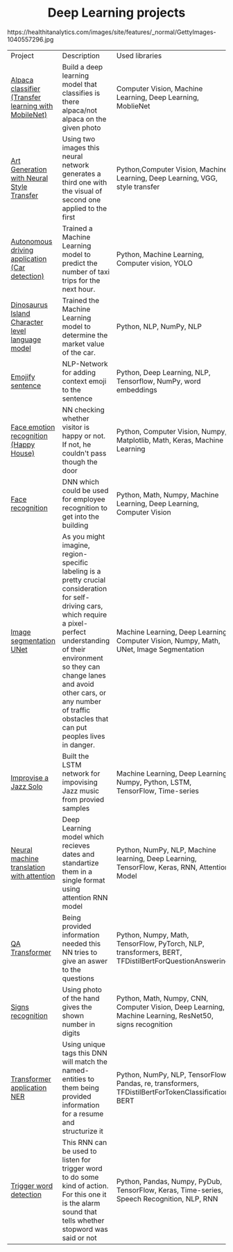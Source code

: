<h1 align = center>Deep Learning projects</h1>
https://healthitanalytics.com/images/site/features/_normal/GettyImages-1040557296.jpg
<table width=100% valign=top >
  <tr>
    <td width=25%>Project</td>
    <td>Description</td>
    <td width=20%>Used libraries</td>
  </tr>
    <td><a href='https://github.com/SilantevYan/Deep_Learning/tree/main/Alpaca_classifier(Transfer_learning_with_MobileNet)'>Alpaca classifier (Transfer learning with MobileNet)</a></td>
    <td>Build a deep learning model that classifies is there alpaca/not alpaca on the given photo</td>
    <td> Computer Vision, Machine Learning, Deep Learning, MoblieNet</td>
  <tr>
    <td><a href='https://github.com/SilantevYan/Deep_Learning/tree/main/Art_Generation_with_Neural_Style_Transfer'>Art Generation with Neural Style Transfer</a></td>
    <td>Using two images this neural network generates a third one with the visual of second one applied to the first</td>
    <td>Python,Computer Vision, Machine Learning, Deep Learning, VGG, style transfer</td>
  </tr>
  <tr>
    <td><a href ='https://github.com/SilantevYan/Deep_Learning/tree/main/Autonomous_driving_application_Car_detection'>Autonomous driving application (Car detection)</a></td>
    <td>Trained a Machine Learning model to predict the number of taxi trips for the next hour.</td>
    <td>Python, Machine Learning, Computer vision, YOLO </td>
  </tr>
  <tr>
    <td><a href ='https://github.com/SilantevYan/Deep_Learning/tree/main/Dinosaurus_Island_Character_level_language_model'>Dinosaurus Island Character level language model</a></td>
    <td>Trained the Machine Learning model to determine the market value of the car.</td>
    <td>Python, NLP, NumPy, NLP </td>
  </tr>
  <tr>
    <td><a href='https://github.com/SilantevYan/Deep_Learning/tree/main/Emoji_sentence'>Emojify sentence</a></td>
    <td>NLP-Network for adding context emoji to the sentence</td>
    <td>Python, Deep Learning, NLP, Tensorflow, NumPy, word embeddings</td>
  </tr>
  <tr>
    <td><a href='https://github.com/SilantevYan/Deep_Learning/tree/main/Face_emotion_recognition'>Face emotion recognition (Happy House)</a></td>
    <td> NN checking whether visitor is happy or not. If not, he couldn't pass though the door </td>
    <td>Python, Computer Vision, Numpy, Matplotlib, Math, Keras, Machine Learning</td>
  </tr>
  <tr>
    <td><a href='https://github.com/SilantevYan/Deep_Learning/tree/main/Face_recognition'>Face recognition</a></td>
    <td>DNN which could be used for employee recognition to get into the building</td>
    <td>Python, Math, Numpy, Machine Learning, Deep Learning, Computer Vision</td>
  </tr>
  <tr>
    <td><a href ='https://github.com/SilantevYan/Deep_Learning/tree/main/Image_segmentation_UNet'>Image segmentation UNet</a></td>
    <td>As you might imagine, region-specific labeling is a pretty crucial consideration for self-driving cars, which require a pixel-perfect understanding of their environment so they can change lanes and avoid other cars, or any number of traffic obstacles that can put peoples lives in danger.</td>
    <td>Machine Learning, Deep Learning, Computer Vision, Numpy, Math, UNet, Image Segmentation</td>
  </tr>
  <tr>
    <td><a href='https://github.com/SilantevYan/Deep_Learning/tree/main/Improvise_a_Jazz_Solo'>Improvise a Jazz Solo</a></td>
    <td>Built the LSTM network for impovising Jazz music from provied samples</td>
    <td>Machine Learning, Deep Learning, Numpy, Python, LSTM, TensorFlow, Time-series </td>
  </tr>
  <tr>
  <td><a href='https://github.com/SilantevYan/Deep_Learning/tree/main/Neural_machine_translation_with_attention'>Neural machine translation with attention</a></td>
    <td> Deep Learning model which recieves dates and standartize them in a single format using attention RNN model</td>
    <td>Python, NumPy, NLP, Machine learning, Deep Learning, TensorFlow, Keras, RNN, Attention Model </td>
  </tr>
  <tr>
  <td><a href='https://github.com/SilantevYan/Deep_Learning/blob/main/QA_Transformer/'>QA Transformer</a></td>
    <td> Being provided information needed this NN tries to give an aswer to the questions
</td>
    <td>Python, Numpy, Math, TensorFlow, PyTorch, NLP, transformers, BERT, TFDistilBertForQuestionAnswering</td>
  </tr>
     <tr>
  <td><a href='https://github.com/SilantevYan/Deep_Learning/blob/main/Signs_recognition/'>Signs recognition</a></td>
    <td>Using photo of the hand gives the shown number in digits</td>
    <td>Python, Math, Numpy, CNN, Computer Vision, Deep Learning, Machine Learning, ResNet50, signs recognition</td>
  </tr>
   <tr>
  <td><a href='https://github.com/SilantevYan/Deep_Learning/blob/main/Transformer_application_NER/'>Transformer application NER</a></td>
    <td>Using unique tags this DNN  will match the named-entities to them being provided information for a resume and structurize it</td>
    <td>Python, NumPy, NLP, TensorFlow, Pandas, re, transformers, TFDistilBertForTokenClassification, BERT</td>
  </tr>
  <tr>
    <td><a href='https://github.com/SilantevYan/Deep_Learning/blob/main/Trigger_word_detection/'>Trigger word detection</a></td>
    <td>This RNN can be used to listen for trigger word to do some kind of action. For this one it is the alarm sound that tells whether stopword was said or not</td>
    <td>Python, Pandas, Numpy, PyDub, TensorFlow, Keras, Time-series, Speech Recognition, NLP, RNN</td>
  </tr>
</table>
